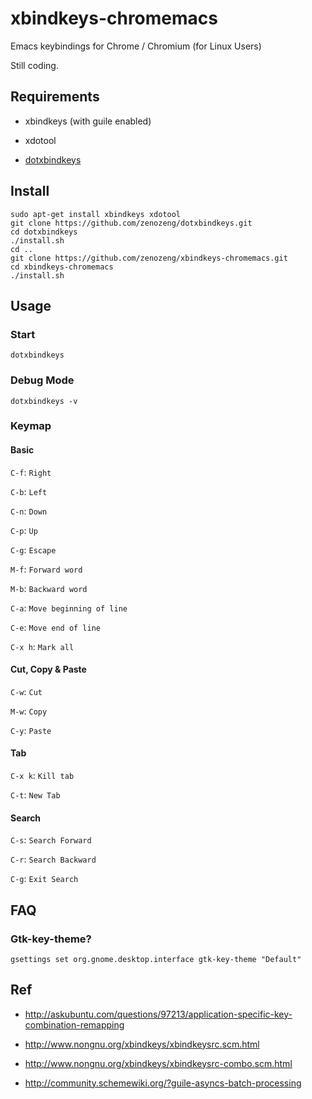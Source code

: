 # xbindkeys-chromemacs

Emacs keybindings for Chrome / Chromium (for Linux Users)

Still coding.

## Requirements

- xbindkeys (with guile enabled)

- xdotool

- [dotxbindkeys](https://github.com/zenozeng/dotxbindkeys)

## Install

```
sudo apt-get install xbindkeys xdotool
git clone https://github.com/zenozeng/dotxbindkeys.git
cd dotxbindkeys
./install.sh
cd ..
git clone https://github.com/zenozeng/xbindkeys-chromemacs.git
cd xbindkeys-chromemacs
./install.sh
```

## Usage

### Start

`dotxbindkeys`

### Debug Mode

`dotxbindkeys -v`

### Keymap

#### Basic

`C-f`: `Right`

`C-b`: `Left`

`C-n`: `Down`

`C-p`: `Up`

`C-g`: `Escape`

`M-f`: `Forward word`

`M-b`: `Backward word`

`C-a`: `Move beginning of line`

`C-e`: `Move end of line`

`C-x h`: `Mark all`

#### Cut, Copy & Paste

`C-w`: `Cut`

`M-w`: `Copy`

`C-y`: `Paste`

#### Tab

`C-x k`: `Kill tab`

`C-t`: `New Tab`

#### Search

`C-s`: `Search Forward`

`C-r`: `Search Backward`

`C-g`: `Exit Search`

## FAQ

### Gtk-key-theme?

`gsettings set org.gnome.desktop.interface gtk-key-theme "Default"`

## Ref

- http://askubuntu.com/questions/97213/application-specific-key-combination-remapping

- http://www.nongnu.org/xbindkeys/xbindkeysrc.scm.html

- http://www.nongnu.org/xbindkeys/xbindkeysrc-combo.scm.html

- http://community.schemewiki.org/?guile-asyncs-batch-processing
